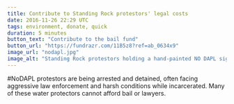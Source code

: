 ```yaml
---
title: Contribute to Standing Rock protestors' legal costs
date: 2016-11-26 22:29 UTC
tags: environment, donate, quick
duration: 5 minutes
button_text: "Contribute to the bail fund"
button_url: "https://fundrazr.com/11B5z8?ref=ab_0634x9"
image_url: "nodapl.jpg"
image_alt: "Standing Rock protestors holding a hand-painted NO DAPL sign"
---
```


\#NoDAPL protestors are being arrested and detained, often facing aggressive
law enforcement and harsh conditions while incarcerated. Many of these water
protectors cannot afford bail or lawyers.
